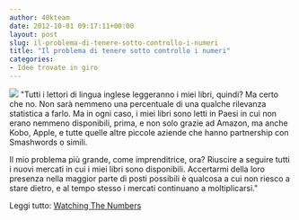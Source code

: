 ```yaml
---
author: 40kteam
date: 2012-10-01 09:17:11+00:00
layout: post
slug: il-problema-di-tenere-sotto-controllo-i-numeri
title: "Il problema di tenere sotto controllo i numeri"
categories:
- Idee trovate in giro
---
```


![](http://40k.it/wp-content/uploads/2012/10/Business-Rusch-logo-web3.jpeg) "Tutti i lettori di lingua inglese leggeranno i miei libri, quindi? Ma certo che no. Non sarà nemmeno una percentuale di una qualche rilevanza statistica a farlo. Ma in ogni caso, i miei libri sono letti in Paesi in cui non erano nemmeno disponibili, prima, e non solo grazie ad Amazon, ma anche Kobo, Apple, e tutte quelle altre piccole aziende che hanno partnership con Smashwords o simili.

Il mio problema più grande, come imprenditrice, ora? Riuscire a seguire tutti i nuovi mercati in cui i miei libri sono disponibili. Accertarmi della loro presenza nella maggior parte di posti possibili è qualcosa a cui non riesco a stare dietro, e al tempo stesso i mercati continuano a moltiplicarsi."

Leggi tutto: [Watching The Numbers](http://kriswrites.com/2012/09/26/the-business-rusch-watching-the-numbers/)

